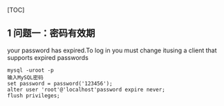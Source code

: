 [TOC]

## 1 问题一：密码有效期
your password has expired.To log in you must change itusing a client that supports expired passwords
```
mysql -uroot -p
输入MySQL密码
set password = password('123456');
alter user 'root'@'localhost'password expire never;
flush privileges;
```
